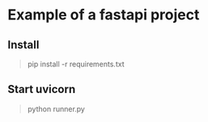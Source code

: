 # Example of a fastapi project

## Install
> pip install -r requirements.txt

## Start uvicorn
> python runner.py
